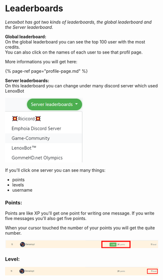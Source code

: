 # Leaderboards

_Lenoxbot has got two kinds of leaderboards, the global leaderboard and the Server leaderboard._   
  
**Global leaderboard:**  
On the global leaderboard you can see the top 100 user with the most credits.   
You can also click on the names of each user to see that profil page.  
  
More informations you will get here:

{% page-ref page="profile-page.md" %}

  
**Server leaderboards:**  
On this leaderboard you can change under many discord server which used LenoxBot

![Here you see all servers \(where you are connected\) which used LenoxBot](../.gitbook/assets/leaderboards.png)



If you'll click one server you can see many things:

* points
* levels
* username

### Points:

Points are like XP you'll get one point for writing one message. If you write five messages you'll also get five points.  
  
When your cursor touched the number of your points you will get the quite number. 

![](../.gitbook/assets/leaderboard_3_%20%281%29.png)



### Level:

![Here you can see your level. In discord you can also see your level with ?rank](../.gitbook/assets/leaderboard_4_.png)



